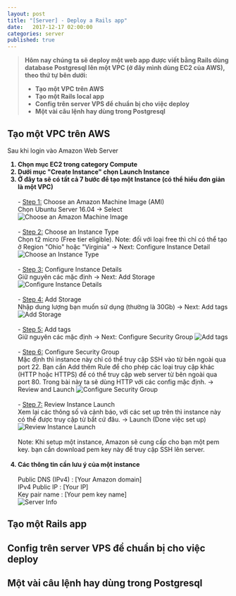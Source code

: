 ```yaml
---
layout: post
title: "[Server] - Deploy a Rails app"
date:   2017-12-17 02:00:00
categories: server
published: true
---
```


<blockquote><p><strong>
Hôm nay chúng ta sẽ deploy một web app được viết bằng Rails dùng database Postgresql lên một VPC (ở đây mình dùng EC2 của AWS), theo thứ tự bên dưới:
<ul>
  <li>Tạo một VPC trên AWS</li>
  <li>Tạo một Rails local app</li>
  <li>Config trên server VPS để chuẩn bị cho việc deploy</li>
  <li>Một vài câu lệnh hay dùng trong Postgresql</li>
</ul>
</strong></p></blockquote>

<h2>Tạo một VPC trên AWS</h2>
Sau khi login vào Amazon Web Server
<ol>
<strong><li> Chọn mục EC2 trong category Compute </li></strong>
<strong><li> Dưới mục "Create Instance" chọn Launch Instance </li></strong>
<strong><li> Ở đây ta sẽ có tất cả 7 bước để tạo một Instance (có thể hiểu đơn giản là một VPC) </li></strong>
  <br/>
  - <u>Step 1:</u> Choose an Amazon Machine Image (AMI) 
  <br/>
  Chọn Ubuntu Server 16.04 -> Select
  <img src="{{ site.baseurl }}/assets/server/step_1.png" alt="Choose an Amazon Machine Image"/>
  <br/>
  <br/>
  - <u>Step 2:</u> Choose an Instance Type 
  <br/>
  Chọn t2 micro (Free tier eligible). Note: đối với loại free thì chỉ có thể tạo ở Region "Ohio" hoặc "Virginia"
  -> Next: Configure Instance Detail
  <img src="{{ site.baseurl }}/assets/server/step_2.png" alt="Choose an Instance Type"/>
  <br/>
  <br/>
  - <u>Step 3:</u> Configure Instance Details
  <br/>
  Giữ nguyên các mặc định -> Next: Add Storage
  <img src="{{ site.baseurl }}/assets/server/step_3.png" alt="Configure Instance Details"/>
  <br/>
  <br/>
  - <u>Step 4:</u> Add Storage
  <br/>
  Nhập dung lượng bạn muốn sử dụng (thường là 30Gb) -> Next: Add tags
  <img src="{{ site.baseurl }}/assets/server/step_4.png" alt="Add Storage"/>
  <br/>
  <br/>
  - <u>Step 5:</u> Add tags
  <br/>
  Giữ nguyên các mặc định -> Next: Configure Security Group
  <img src="{{ site.baseurl }}/assets/server/step_5.png" alt="Add tags"/>
  <br/>
  <br/>
  - <u>Step 6:</u> Configure Security Group
  <br/>
  Mặc định thì instance này chỉ có thể truy cập SSH vào từ bên ngoài qua port 22.
  Bạn cần Add thêm Rule để cho phép các loại truy cập khác (HTTP hoặc HTTPS) để có thể truy cập web server từ bên ngoài qua port 80.
  Trong bài này ta sẽ dùng HTTP với các config mặc định.
  -> Review and Launch
  <img src="{{ site.baseurl }}/assets/server/step_6.png" alt="Configure Security Group"/>
  <br/>
  <br/>
  - <u>Step 7:</u> Review Instance Launch
  <br/>
  Xem lại các thông số và cảnh báo, với các set up trên thì instance này có thể được truy cập từ bất cứ đâu.
  -> Launch (Done việc set up)
  <img src="{{ site.baseurl }}/assets/server/step_7.png" alt="Review Instance Launch"/>
  <br/>
  <br/>
  Note: Khi setup một instance, Amazon sẽ cung cấp cho bạn một pem key. bạn cần download pem key này để truy cập SSH lên server.
  <br/>
  <br/>
<strong><li> Các thông tin cần lưu ý của một instance </li></strong>
  <br/>
  Public DNS (IPv4) : [Your Amazon domain]
  <br/>
  IPv4 Public IP : [Your IP]
  <br/>
  Key pair name : [Your pem key name]
  <br/>
  <img src="{{ site.baseurl }}/assets/server/step_8.png" alt="Server Info"/>
</ol>

<h2>Tạo một Rails app</h2>

<h2>Config trên server VPS để chuẩn bị cho việc deploy</h2>


<h2>Một vài câu lệnh hay dùng trong Postgresql</h2>
